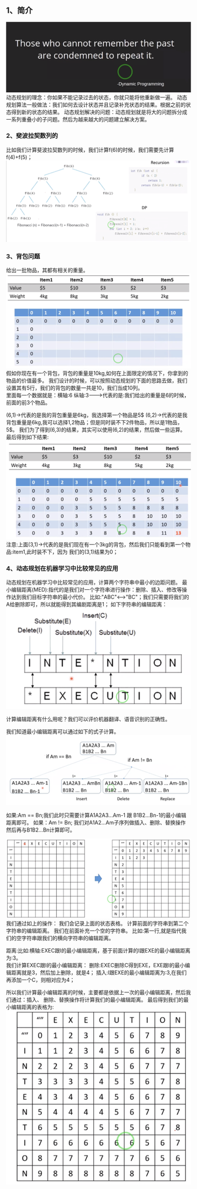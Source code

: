 
## 1、简介
 ![](../images/16.png)  
 动态规划的理念：你如果不能记录过去的状态，你就只能将他重新做一遍。
 动态规划算法一般做法：我们如何去设计状态并且记录补充状态的结果。根据之前的状态得到新的状态的结果。
 动态规划解决的问题：动态规划就是将大的问题拆分成一系列重叠小的子问题。然后为越来越大的问题建立解决方案。
  
   

### 2、斐波拉契数列的
 比如我们计算斐波拉契数列的时候，我们计算f(6)的时候，我们需要先计算f(4)+f(5)；  
 ![](../images/17.png)
 
### 3、背包问题
 给出一批物品，其都有相关的重量。
 ![](../images/18.png)  
 假如你现在有一个背包，背包的重量是10kg,如何在上面限定的情况下，你拿到的物品的价值最多。
 我们设计的时候，可以按照动态规划的下面的思路去做，我们设置其有5行，我们的背包的数量一共是10，我们当成10列。  
 里面每一个数据就是：横轴:6 纵轴:3--->代表的是:我们给出的重量是6的时候，前面的前3个物品。
 
 (6,1)->代表的是我的背包重量是6kg，我选择第一个物品是5$
 (6,2)->代表的是我背包重量是6kg,我可以选择1,2物品；但是同时装不下2件物品，所以是1物品，5$。
  我们为了得到(6,3)的结果，其实可以使用(6,2)的结果，然后做一些运算。
  最后得到如下结果:
  ![](../images/19.png) 
  注意:上面(3,1)->代表的是我们现在有一个3kg的背包，然后我们只能看到第一个物品:item1,此时装不下，因为
  我们的(3,1)结果为0；
 
 
### 4、动态规划在机器学习中比较常见的应用
  动态规划在机器学习中比较常见的应用，计算两个字符串中最小的边距问题。
  最小编辑距离(MED):指代的是我们对一个字符串进行操作：删除、插入、修改等操作达到我们目标字符串的最小代价。
  比如:"ABC"<-->"BC"；我们只需要将我们的A给删除即可，所以就能得到其编剧距离是1；
  如下字符串的编辑距离：
   ![](../images/20.png) 
   
  计算编辑距离有什么用呢？我们可以评价机器翻译、语音识别的正确性。
  
  我们知道最小编辑距离可以通过如下的式子计算。
  ![](../images/21.png) 
  
  如果:Am == Bn;我们此时只需要计算A1A2A3...Am-1 跟 B1B2...Bn-1的最小编辑距离即可。
  如果：Am != Bn; 我们对A1A2...Am子序列做插入、删除、替换操作   然后再与B1B2...Bn计算即可。
  
   ![](../images/22.png) 
   我们通过如上的操作：
   我们会记录上面的状态表格。
   计算前面的字符串到第二个字符串的编辑距离。 我们在前面补充一个空的字符串。
   比如:第一行,就是指代我们的空字符串跟我们的横向字符串的编辑距离。
   
   距离:比如:横轴:EXEC跟I的最小编辑距离，基于前面计算的I跟EXE的最小编辑距离为:3。  
   我们计算EXEC跟I的最小编辑距离：
   删除:EXEC删除C得到EXE，EXE跟I的最小编辑距离就是3，然后加上删除，就是4；
   插入:I跟EXE的最小编辑距离为:3,在我们再添加一个C，则相对应为4；
   
   所以我们计算最小编辑距离的时候，主要都是依据上一次的最小编辑距离，然后我们通过：插入、
   删除、替换操作将计算我们的最小编辑距离。 最后得到我们的最小编辑距离的表格为:
  ![](../images/23.png) 
  
  
   
   
  
  
  
  
  
  
  
  
  
  
  
  
  
  
  
  
  
  
  
  
  
  
  
  
  
  
  
  
  
  
  
